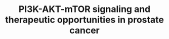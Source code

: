 ---
annotations:
- id: PW:0000013
  parent: disease pathway
  type: Pathway Ontology
  value: disease pathway
- id: PW:0000605
  parent: disease pathway
  type: Pathway Ontology
  value: cancer pathway
- id: PW:0000003
  parent: signaling pathway
  type: Pathway Ontology
  value: signaling pathway
- id: PW:0000232
  parent: signaling pathway
  type: Pathway Ontology
  value: phosphatidylinositol 3-kinase-Akt signaling pathway
- id: DOID:10283
  parent: disease of cellular proliferation
  type: Disease Ontology
  value: prostate cancer
- id: PW:0000595
  parent: signaling pathway
  type: Pathway Ontology
  value: phosphatidylinositol 3-kinase signaling pathway
authors:
- AARandCo
- Fehrhart
- AlexanderPico
- Khanspers
- Mkutmon
- MaintBot
- Liling
- DeSl
- Eweitz
citedin:
- link: PMC9440113
  title: Machine learning and bioinformatics to identify 8 autophagy-related biomarkers
    and construct gene regulatory networks in dilated cardiomyopathy (2022)
- link: PMC7925531
  title: Identification of candidate genes and pathways in retinopathy of prematurity
    by whole exome sequencing of preterm infants enriched in phenotypic extremes (2021)
communities:
- CPTAC
- PancCanNet
description: This pathway is based on figure 1 from Merritt et al. (See Bibliography).
  The PI3K-AKT-mTOR signaling pathway has been shown to have a significant correlation
  with the development of castration-resistant prostate cancer. The signaling pathway
  regulates many cellular processes such as protein synthesis, proliferation, survival,
  metabolism, and differentiation, all factors that would increase a cancerous cell's
  ability to survive. Scientists have explored the use of various inhibitors for different
  parts of the signaling pathway, and have been faced with varying success.    Proteins
  on this pathway have targeted assays available via the [https://assays.cancer.gov/available_assays?wp_id=WP3844
  CPTAC Assay Portal]
last-edited: 2024-05-11
ndex: ca2581fe-8b67-11eb-9e72-0ac135e8bacf
organisms:
- Homo sapiens
redirect_from:
- /index.php/Pathway:WP3844
- /instance/WP3844
- /instance/WP3844_r129541
revision: r129541
schema-jsonld:
- '@context': https://schema.org/
  '@id': https://wikipathways.github.io/pathways/WP3844.html
  '@type': Dataset
  creator:
    '@type': Organization
    name: WikiPathways
  description: This pathway is based on figure 1 from Merritt et al. (See Bibliography).
    The PI3K-AKT-mTOR signaling pathway has been shown to have a significant correlation
    with the development of castration-resistant prostate cancer. The signaling pathway
    regulates many cellular processes such as protein synthesis, proliferation, survival,
    metabolism, and differentiation, all factors that would increase a cancerous cell's
    ability to survive. Scientists have explored the use of various inhibitors for
    different parts of the signaling pathway, and have been faced with varying success.    Proteins
    on this pathway have targeted assays available via the [https://assays.cancer.gov/available_assays?wp_id=WP3844
    CPTAC Assay Portal]
  keywords:
  - 4EBP1
  - AKT
  - ATG13
  - BAD
  - FIP200
  - FOXO1
  - FOXO3
  - FOXO4
  - GRB10
  - GSK3B
  - HRAS
  - KRAS
  - MAPKAP1
  - MLST8
  - MTOR
  - NRAS
  - PDK1
  - PIK3CA
  - PIK3CB
  - PIK3CG
  - PIK3R1
  - PIK3R2
  - PIK3R3
  - PIP2
  - PIP3
  - PTEN
  - RAPTOR
  - RHEB
  - RICTOR
  - S6K1
  - TFEB
  - TSC2
  - ULK1
  - eNOS
  - p27
  license: CC0
  name: PI3K-AKT-mTOR signaling and therapeutic opportunities in prostate cancer
seo: CreativeWork
title: PI3K-AKT-mTOR signaling and therapeutic opportunities in prostate cancer
wpid: WP3844
---